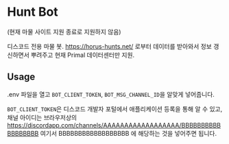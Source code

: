 # Hunt Bot

(현재 마물 사이트 지원 종료로 지원하지 않음)

디스코드 전용 마물 봇.
https://horus-hunts.net/ 로부터 데이터를 받아와서 정보 갱신하면서 뿌려주고 현재 Primal 데이터센터만 지원.

## Usage

.env 파일을 열고 `BOT_CLIENT_TOKEN`, `BOT_MSG_CHANNEL_ID`을 알맞게 넣어줍니다.

`BOT_CLIENT_TOKEN`은 디스코드 개발자 포털에서 애플리케이션 등록을 통해 알 수 있고, 채널 아이디는 브라우저상의 https://discordapp.com/channels/AAAAAAAAAAAAAAAAAA/BBBBBBBBBBBBBBBBBB 여기서 BBBBBBBBBBBBBBBBBB 에 해당하는 것을 넣어주면 됩니다.

